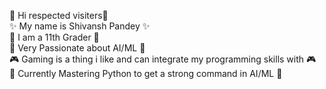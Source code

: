🎈 Hi respected visiters🎈 <br />
✨ My name is Shivansh Pandey ✨<br />
📏 I am a 11th Grader 📏 <br />
🧠 Very Passionate about AI/ML 🧠 <br />
🎮 Gaming is a thing i like and can integrate my programming skills with 🎮<br />
🐍 Currently Mastering Python to get a strong command in AI/ML 🐍
